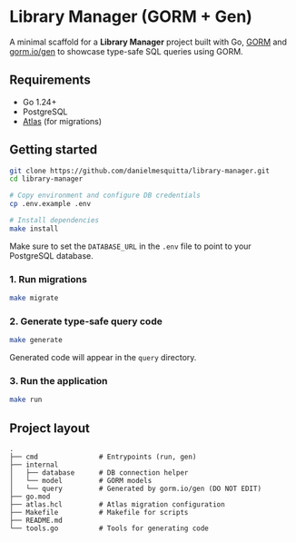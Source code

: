 # Library Manager (GORM + Gen)

A minimal scaffold for a **Library Manager** project built with Go, [GORM](https://gorm.io) and [gorm.io/gen](https://gorm.io/gen) to showcase type-safe SQL queries using GORM.

## Requirements

- Go 1.24+
- PostgreSQL
- [Atlas](https://atlasgo.dev/) (for migrations)

## Getting started

```bash
git clone https://github.com/danielmesquitta/library-manager.git
cd library-manager

# Copy environment and configure DB credentials
cp .env.example .env

# Install dependencies
make install
```

Make sure to set the `DATABASE_URL` in the `.env` file to point to your PostgreSQL database.

### 1. Run migrations

```bash
make migrate
```

### 2. Generate type‑safe query code

```bash
make generate
```

Generated code will appear in the `query` directory.

### 3. Run the application

```bash
make run
```

## Project layout

```
.
├── cmd               # Entrypoints (run, gen)
├── internal
│   ├── database      # DB connection helper
│   └── model         # GORM models
│   └── query         # Generated by gorm.io/gen (DO NOT EDIT)
├── go.mod
├── atlas.hcl         # Atlas migration configuration
├── Makefile          # Makefile for scripts
├── README.md
└── tools.go          # Tools for generating code
```
